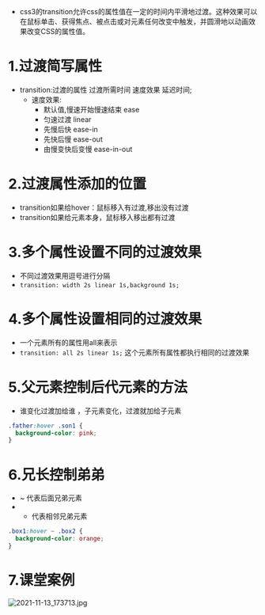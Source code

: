 - css3的transition允许css的属性值在一定的时间内平滑地过渡。这种效果可以在鼠标单击、获得焦点、被点击或对元素任何改变中触发，并圆滑地以动画效果改变CSS的属性值。
<a name="Z0ktC"></a>
# 1.过渡简写属性

- transition:过渡的属性  过渡所需时间  速度效果  延迟时间;
   - 速度效果:
      - 默认值,慢速开始慢速结束 ease
      - 匀速过渡 linear
      - 先慢后快 ease-in
      - 先快后慢 ease-out
      - 由慢变快后变慢 ease-in-out
<a name="ioa7y"></a>
# 2.过渡属性添加的位置

- transition如果给hover：鼠标移入有过渡,移出没有过渡
- transition如果给元素本身，鼠标移入移出都有过渡
<a name="WXUPj"></a>
# 3.多个属性设置不同的过渡效果

- 不同过渡效果用逗号进行分隔
- `transition: width 2s linear 1s,background 1s;`
<a name="SJVxT"></a>
# 4.多个属性设置相同的过渡效果

- 一个元素所有的属性用all来表示
- `transition: all 2s linear 1s;` 这个元素所有属性都执行相同的过渡效果
<a name="ksnHA"></a>
# 5.父元素控制后代元素的方法

- 谁变化过渡加给谁 ，子元素变化，过渡就加给子元素
```css
.father:hover .son1 {
  background-color: pink;
}
```
<a name="nNFxu"></a>
# 6.兄长控制弟弟

- ~ 代表后面兄弟元素
- + 代表相邻兄弟元素
```css
.box1:hover ~ .box2 {
  background-color: orange;
}
```
<a name="ABa49"></a>
# 7.课堂案例
![2021-11-13_173713.jpg](https://cdn.nlark.com/yuque/0/2021/jpeg/22608300/1636796556887-a507644f-e42b-4edb-a114-f8c5403a843a.jpeg#averageHue=%238c9b84&clientId=u5dade915-0047-4&from=ui&height=484&id=u4b6c4d49&originHeight=791&originWidth=980&originalType=binary&ratio=1&rotation=0&showTitle=false&size=100698&status=done&style=none&taskId=u0cad21fc-29bd-471a-853c-6d668013716&title=&width=600)
